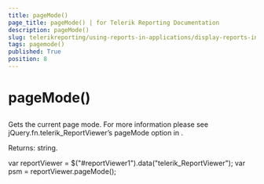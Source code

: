 ```yaml
---
title: pageMode()
page_title: pageMode() | for Telerik Reporting Documentation
description: pageMode()
slug: telerikreporting/using-reports-in-applications/display-reports-in-applications/web-application/html5-report-viewer/api-reference/reportviewer/methods/pagemode()
tags: pagemode()
published: True
position: 8
---
```


# pageMode()



## 

Gets the current page mode. For more information please see jQuery.fn.telerik_ReportViewer’s pageMode option in [](c578f366-93da-4dd1-8972-6efbc5a1790b#Options).
        

Returns: string.

	
var reportViewer = $("#reportViewer1").data("telerik_ReportViewer");
var psm = reportViewer.pageMode();
          


